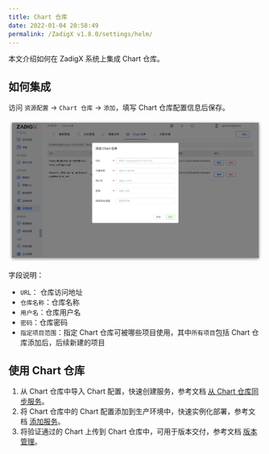 ```yaml
---
title: Chart 仓库
date: 2022-01-04 20:58:49
permalink: /ZadigX v1.8.0/settings/helm/
---
```


本文介绍如何在 ZadigX 系统上集成 Chart 仓库。

## 如何集成

访问 `资源配置` -> `Chart 仓库` -> `添加`，填写 Chart 仓库配置信息后保存。

![add_helm_repository](../../../_images/add_helm_repository_v180.png)

字段说明：

- `URL`： 仓库访问地址
- `仓库名称`：仓库名称
- `用户名`：仓库用户名
- `密码`：仓库密码
- `指定项目范围`：指定 Chart 仓库可被哪些项目使用，其中`所有项目`包括 Chart 仓库添加后，后续新建的项目

## 使用 Chart 仓库

1. 从 Chart 仓库中导入 Chart 配置，快速创建服务，参考文档 [从 Chart 仓库同步服务](/ZadigX%20v1.8.0/project/service/helm/chart/#从-chart-仓库同步服务)。
2. 将 Chart 仓库中的 Chart 配置添加到生产环境中，快速实例化部署，参考文档 [添加服务](/ZadigX%20v1.8.0/project/env/release/#添加服务)。
3. 将验证通过的 Chart 上传到 Chart 仓库中，可用于版本交付，参考文档 [版本管理](/ZadigX%20v1.8.0/project/version/#创建版本-2)。
